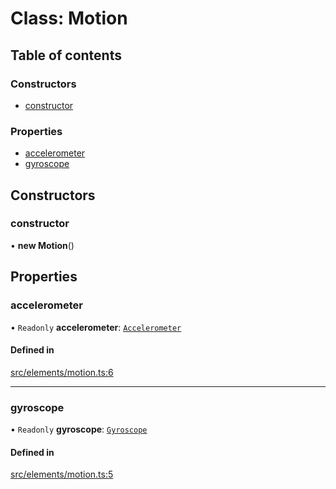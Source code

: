 # Class: Motion

## Table of contents

### Constructors

- [constructor](../wiki/Motion#constructor)

### Properties

- [accelerometer](../wiki/Motion#accelerometer)
- [gyroscope](../wiki/Motion#gyroscope)

## Constructors

### constructor

• **new Motion**()

## Properties

### accelerometer

• `Readonly` **accelerometer**: [`Accelerometer`](../wiki/Accelerometer)

#### Defined in

[src/elements/motion.ts:6](https://github.com/nsfm/dualsense-ts/blob/ab67fa7/src/elements/motion.ts#L6)

___

### gyroscope

• `Readonly` **gyroscope**: [`Gyroscope`](../wiki/Gyroscope)

#### Defined in

[src/elements/motion.ts:5](https://github.com/nsfm/dualsense-ts/blob/ab67fa7/src/elements/motion.ts#L5)
